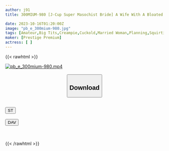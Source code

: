 ```yaml
---
author: j91
title: 300MIUM-980 [J-Cup Super Masochist Bride] A Wife With A Bloated Head Studying To Become A Lawyer. Is It Okay To Just Punch Things Like That? Lol She’s Very Serious And Good Friends With Her Husband, But The Moment She Sees Someone Else’s Dick, Her Eyes Change…And With Just A Touch, She’ll Spread Her Juices All Over The Room! The Room That Was Clean Until Now Becomes Evidence Of An Affair… She Wears Erotic Costumes And Even Cries From Her M Awakening… In The Living Room! In The Bathroom! Do Whatever You Want In The Couple’s Bedroom! 3 Consecutive Creampies With Inevitable Implantation! Volume Of

date: 2023-10-16T01:20:00Z
image: "pb_e_300mium-980.jpg"
tags: [Amateur,Big Tits,Creampie,Cuckold,Married Woman,Planning,Squirting]
maker: [Prestige Premium]
actress: [ ]
---
```



{{< rawhtml >}}

<div class="video" data-videoid="9Pw6WdkjdMuA6j">
    <a href="javascript:;">
        <img src="https://my.j91.asia/posts/pb_e_300mium-980/pb_e_300mium-980.jpg" width="WIDTH" height="HEIGHT" alt="pb_e_300mium-980.mp4" loading="lazy">
    </a>
</div>

<script type="text/javascript" src="https://j91.asia/asset/on-demand-st.js"></script>

<br>
  <link rel="stylesheet" href="https://j91.asia/asset/bs5.css">
  
  <center>
  <button class="btn btn-primary" type="button" data-bs-toggle="collapse" data-bs-target=".multi-collapse" aria-expanded="false" aria-controls="multiCollapseExample1 multiCollapseExample2"><h2>Download</h2></button></center>
</p>
<div class="row">
  <div class="col">
    <div class="collapse multi-collapse" id="multiCollapseExample1">
      <div class="card card-body">
	      	      <br>
<div class="buttons">  
<a href="https://streamtape.to/v/9Pw6WdkjdMuA6j"><button class="btn-hover color-3"><i class="fa fa-download"></i> ST</button></a></div>
    </div>
  </div>
</div>
  <div class="col">
    <div class="collapse multi-collapse" id="multiCollapseExample2">
      <div class="card card-body">
	      <br>
<div class="buttons">
    <a href="https://filelions.online/f/9skslvvjr7p4"><button class="btn-hover color-9"><i class="fa fa-download"></i> DAV</button></a></div>
<br><br>
      </div>
    </div>
  </div>
</div>

{{< /rawhtml >}}
